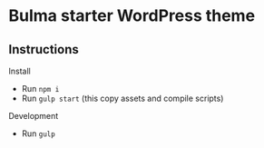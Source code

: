 # Bulma starter WordPress theme

## Instructions

Install

-   Run `npm i`
-   Run `gulp start` (this copy assets and compile scripts)

Development

-   Run `gulp`
